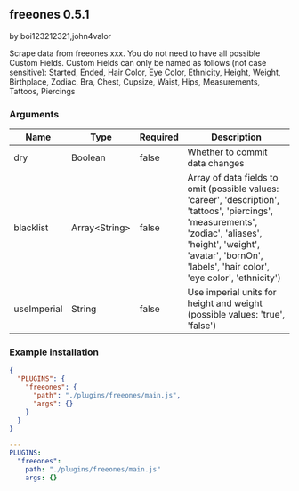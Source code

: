 ## freeones 0.5.1

by boi123212321,john4valor

Scrape data from freeones.xxx. You do not need to have all possible Custom Fields. Custom Fields can only be named as follows (not case sensitive): Started, Ended, Hair Color, Eye Color, Ethnicity, Height, Weight, Birthplace, Zodiac, Bra, Chest, Cupsize, Waist, Hips, Measurements, Tattoos, Piercings
### Arguments

| Name        | Type          | Required | Description                                                                                                                                                                                                                    |
| ----------- | ------------- | -------- | ------------------------------------------------------------------------------------------------------------------------------------------------------------------------------------------------------------------------------ |
| dry         | Boolean       | false    | Whether to commit data changes                                                                                                                                                                                                 |
| blacklist   | Array&lt;String&gt; | false    | Array of data fields to omit (possible values: &#x27;career&#x27;, &#x27;description&#x27;, &#x27;tattoos&#x27;, &#x27;piercings&#x27;, &#x27;measurements&#x27;, &#x27;zodiac&#x27;, &#x27;aliases&#x27;, &#x27;height&#x27;, &#x27;weight&#x27;, &#x27;avatar&#x27;, &#x27;bornOn&#x27;, &#x27;labels&#x27;, &#x27;hair color&#x27;, &#x27;eye color&#x27;, &#x27;ethnicity&#x27;) |
| useImperial | String        | false    | Use imperial units for height and weight (possible values: &#x27;true&#x27;, &#x27;false&#x27;)                                                                                                                                                    |
### Example installation

```json
{
  "PLUGINS": {
    "freeones": {
      "path": "./plugins/freeones/main.js",
      "args": {}
    }
  }
}
```

```yaml
---
PLUGINS:
  "freeones":
    path: "./plugins/freeones/main.js"
    args: {}
```
